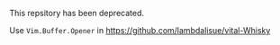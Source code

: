 This repsitory has been deprecated.

Use `Vim.Buffer.Opener` in https://github.com/lambdalisue/vital-Whisky
